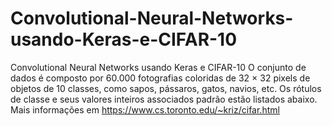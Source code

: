 # Convolutional-Neural-Networks-usando-Keras-e-CIFAR-10
Convolutional Neural Networks usando Keras e CIFAR-10  O conjunto de dados é composto por 60.000 fotografias coloridas de 32 × 32 pixels de objetos de 10 classes, como sapos, pássaros, gatos, navios, etc. Os rótulos de classe e seus valores inteiros associados padrão estão listados abaixo.  Mais informações em https://www.cs.toronto.edu/~kriz/cifar.html 
